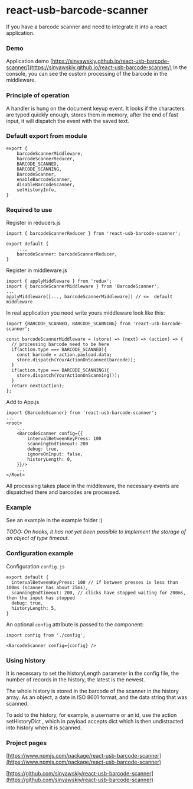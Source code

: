 # react-usb-barcode-scanner

If you have a barcode scanner and need to integrate it into a react application.

### Demo
Application demo [https://sinyawskiy.github.io/react-usb-barcode-scanner/](https://sinyawskiy.github.io/react-usb-barcode-scanner/)
In the console, you can see the custom processing of the barcode in the middleware.

### Principle of operation

A handler is hung on the document keyup event.
It looks if the characters are typed quickly enough, stores them in memory, after the end of fast input, it will dispatch the event with the saved text.

### Default export from module
```
export {
    barcodeScannerMiddleware,
    barcodeScannerReducer,
    BARCODE_SCANNED,
    BARCODE_SCANNING,
    BarcodeScanner,
    enableBarcodeScanner,
    disableBarcodeScanner,
    setHistoryInfo,
}
```

### Required to use

Register in reducers.js
```
import { barcodeScannerReducer } from 'react-usb-barcode-scanner';

export default {
    ...,
    barcodeScanner: barcodeScannerReducer,
}
```

Register in middleware.js
```
import { applyMiddleware } from 'redux';
import { barcodeScannerMiddleware } from 'BarcodeScanner';
...
applyMiddleware([..., barcodeScannerMiddleware]) // <=  default middleware
```

In real application you need write yours middleware look like this:
```
import {BARCODE_SCANNED, BARCODE_SCANNING} from 'react-usb-barcode-scanner';

const barcodeScannerMiddleware = (store) => (next) => (action) => {
  // processing barcode need to be here
  if(action.type === BARCODE_SCANNED){
    const barcode = action.payload.data;
    store.dispatch(YourActionOnScanned(barcode));
  }
  if(action.type === BARCODE_SCANNING){
    store.dispatch(YourActionOnScanning());
  }
  return next(action);
};
```

Add to App.js
```
import {BarcodeScanner} from 'react-usb-barcode-scanner';
...
<root>
    ...
    <BarcodeScanner config={{
        intervalBetweenKeyPress: 100
        scanningEndTimeout: 200
        debug: true,
        ignoreOnInput: false,
        historyLength: 0,
    }}/>
    ...
</Root>
```

All processing takes place in the middleware, the necessary events are dispatched there and barcodes are processed.

### Example
See an example in the example folder :)

_TODO: On hooks, it has not yet been possible to implement the storage of an object of type timeout._

### Configuration example

Configuration `config.js`
```
export default {
  intervalBetweenKeyPress: 100 // if between presses is less than 100ms (scanner has about 25ms),
  scanningEndTimeout: 200, // clicks have stopped waiting for 200ms, then the input has stopped
  debug: true,
  historyLength: 5,
}
```

An optional `config` attribute is passed to the component:
```
import config from './config';

<BarcodeScanner config={config} />
```

### Using history

It is necessary to set the historyLength parameter in the config file, the number of records in the history, the latest is the newest.

The whole history is stored in the barcode of the scanner in the history array. As an object, a date in ISO 8601 format, and the data string that was scanned.

To add to the history, for example, a username or an id, use the action setHistoryDict , which in payload accepts
dict which is then undistracted into history when it is scanned.

### Project pages

[https://www.npmjs.com/package/react-usb-barcode-scanner](https://www.npmjs.com/package/react-usb-barcode-scanner)

[https://github.com/sinyawskiy/react-usb-barcode-scanner](https://github.com/sinyawskiy/react-usb-barcode-scanner) 
